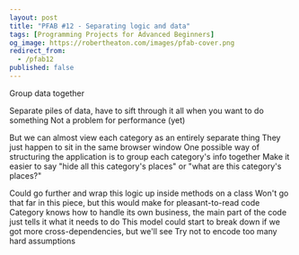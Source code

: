 ```yaml
---
layout: post
title: "PFAB #12 - Separating logic and data"
tags: [Programming Projects for Advanced Beginners]
og_image: https://robertheaton.com/images/pfab-cover.png
redirect_from:
  - /pfab12
published: false
---
```

Group data together

Separate piles of data, have to sift through it all when you want to do something
Not a problem for performance (yet)

But we can almost view each category as an entirely separate thing
They just happen to sit in the same browser window
One possible way of structuring the application is to group each category's info together
Make it easier to say "hide all this category's places" or "what are this category's places?"

Could go further and wrap this logic up inside methods on a class
Won't go that far in this piece, but this would make for pleasant-to-read code
Category knows how to handle its own business, the main part of the code just tells it what it needs to do
This model could start to break down if we got more cross-dependencies, but we'll see
Try not to encode too many hard assumptions